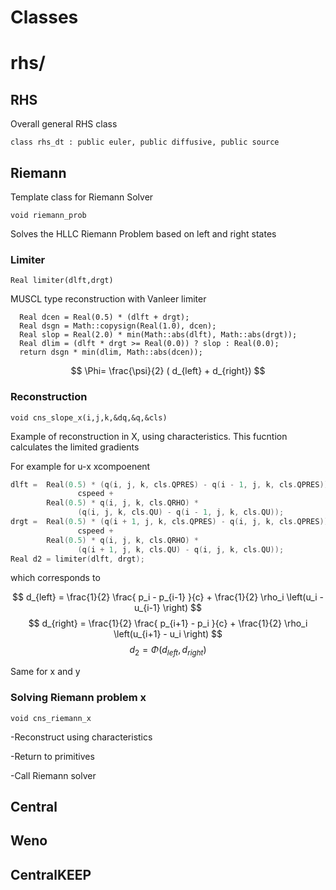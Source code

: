 # Classes


# rhs/

## RHS

Overall general RHS class

```class rhs_dt : public euler, public diffusive, public source```




## Riemann

Template class for Riemann Solver

```void riemann_prob```

Solves the HLLC  Riemann Problem based on left and right states


### Limiter 

```Real limiter(dlft,drgt)```

MUSCL type reconstruction with Vanleer limiter

```
  Real dcen = Real(0.5) * (dlft + drgt);
  Real dsgn = Math::copysign(Real(1.0), dcen);
  Real slop = Real(2.0) * min(Math::abs(dlft), Math::abs(drgt));
  Real dlim = (dlft * drgt >= Real(0.0)) ? slop : Real(0.0);
  return dsgn * min(dlim, Math::abs(dcen));
```

$$
\Phi= \frac{\psi}{2} ( d_{left} + d_{right})
$$


### Reconstruction

```void cns_slope_x(i,j,k,&dq,&q,&cls)```


Example of reconstruction in X, using characteristics.
This fucntion calculates the limited gradients 

For example for u-x xcompoenent


```cpp
dlft =  Real(0.5) * (q(i, j, k, cls.QPRES) - q(i - 1, j, k, cls.QPRES)) /
               cspeed +
        Real(0.5) * q(i, j, k, cls.QRHO) *
               (q(i, j, k, cls.QU) - q(i - 1, j, k, cls.QU));
drgt =  Real(0.5) * (q(i + 1, j, k, cls.QPRES) - q(i, j, k, cls.QPRES)) /
               cspeed +
        Real(0.5) * q(i, j, k, cls.QRHO) *
               (q(i + 1, j, k, cls.QU) - q(i, j, k, cls.QU));
Real d2 = limiter(dlft, drgt);
```
which corresponds to 

$$
d_{left} = \frac{1}{2}  \frac{ p_i - p_{i-1} }{c}  +   \frac{1}{2} \rho_i \left(u_i - u_{i-1} \right) 
$$
$$
d_{right} = \frac{1}{2} \frac{ p_{i+1} - p_i }{c}  +   \frac{1}{2} \rho_i \left(u_{i+1} - u_i \right) 
$$
$$
d_2 = \Phi(d_{left},d_{right})
$$


Same for x and y


### Solving Riemann problem x

```void cns_riemann_x```

-Reconstruct using characteristics

-Return to primitives

-Call Riemann solver


## Central


## Weno


## CentralKEEP




